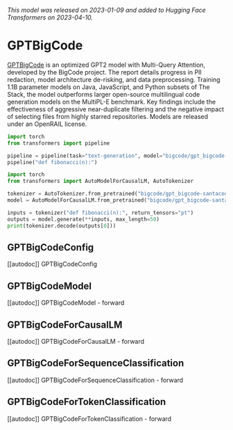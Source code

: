 <!--Copyright 2023 The HuggingFace Team. All rights reserved.

Licensed under the Apache License, Version 2.0 (the "License"); you may not use this file except in compliance with
the License. You may obtain a copy of the License at

http://www.apache.org/licenses/LICENSE-2.0

Unless required by applicable law or agreed to in writing, software distributed under the License is distributed on
an "AS IS" BASIS, WITHOUT WARRANTIES OR CONDITIONS OF ANY KIND, either express or implied. See the License for the
specific language governing permissions and limitations under the License.

⚠️ Note that this file is in Markdown but contain specific syntax for our doc-builder (similar to MDX) that may not be
rendered properly in your Markdown viewer.

-->
*This model was released on 2023-01-09 and added to Hugging Face Transformers on 2023-04-10.*

# GPTBigCode

[GPTBigCode](https://huggingface.co/papers/2301.03988) is an optimized GPT2 model with Multi-Query Attention, developed by the BigCode project. The report details progress in PII redaction, model architecture de-risking, and data preprocessing. Training 1.1B parameter models on Java, JavaScript, and Python subsets of The Stack, the model outperforms larger open-source multilingual code generation models on the MultiPL-E benchmark. Key findings include the effectiveness of aggressive near-duplicate filtering and the negative impact of selecting files from highly starred repositories. Models are released under an OpenRAIL license.

<hfoptions id="usage">
<hfoption id="Pipeline">

```py
import torch
from transformers import pipeline

pipeline = pipeline(task="text-generation", model="bigcode/gpt_bigcode-santacoder", dtype="auto",)
pipeline("def fibonacci(n):")
```

</hfoption>
<hfoption id="AutoModel">

```py
import torch
from transformers import AutoModelForCausalLM, AutoTokenizer

tokenizer = AutoTokenizer.from_pretrained("bigcode/gpt_bigcode-santacoder")
model = AutoModelForCausalLM.from_pretrained("bigcode/gpt_bigcode-santacoder", dtype="auto",)

inputs = tokenizer("def fibonacci(n):", return_tensors="pt")
outputs = model.generate(**inputs, max_length=50)
print(tokenizer.decode(outputs[0]))
```

</hfoption>
</hfoptions>

## GPTBigCodeConfig

[[autodoc]] GPTBigCodeConfig

## GPTBigCodeModel

[[autodoc]] GPTBigCodeModel
    - forward

## GPTBigCodeForCausalLM

[[autodoc]] GPTBigCodeForCausalLM
    - forward

## GPTBigCodeForSequenceClassification

[[autodoc]] GPTBigCodeForSequenceClassification
    - forward

## GPTBigCodeForTokenClassification

[[autodoc]] GPTBigCodeForTokenClassification
    - forward

